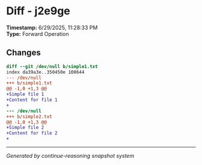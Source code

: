 # Diff - j2e9ge

**Timestamp:** 6/29/2025, 11:28:33 PM  
**Type:** Forward Operation

## Changes

```diff
diff --git /dev/null b/simple1.txt
index da39a3e..350450e 100644
--- /dev/null
+++ b/simple1.txt
@@ -1,0 +1,3 @@
+Simple file 1
+Content for file 1
+
--- /dev/null
+++ b/simple2.txt
@@ -1,0 +1,3 @@
+Simple file 2
+Content for file 2
+

```

---
*Generated by continue-reasoning snapshot system*
